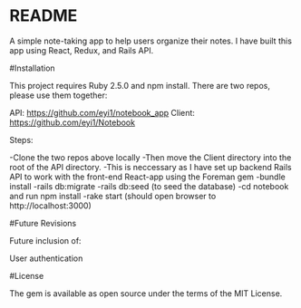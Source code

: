 # README

A simple note-taking app to help users organize their notes. 
I have built this app using React, Redux, and Rails API.

#Installation

This project requires Ruby 2.5.0 and npm install. 
There are two repos, please use them together:

API: https://github.com/eyi1/notebook_app
Client: https://github.com/eyi1/Notebook

Steps:

-Clone the two repos above locally
-Then move the Client directory into the root of the API directory.
-This is neccessary as I have set up backend Rails API to work with the front-end React-app using the Foreman gem
-bundle install
-rails db:migrate
-rails db:seed (to seed the database)
-cd notebook and run npm install
-rake start (should open browser to http://localhost:3000)

#Future Revisions

Future inclusion of:

User authentication

#License

The gem is available as open source under the terms of the MIT License.
